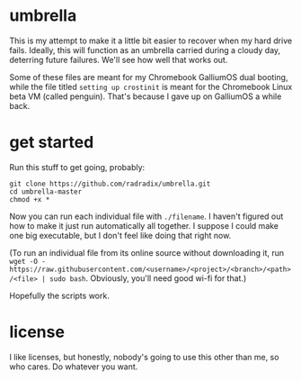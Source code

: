 # umbrella
This is my attempt to make it a little bit easier to recover when my hard drive fails. Ideally, this will function as an umbrella carried during a cloudy day, deterring future failures. We'll see how well that works out. 

Some of these files are meant for my Chromebook GalliumOS dual booting, while the file titled `setting up crostinit` is meant for the Chromebook Linux beta VM (called penguin). That's because I gave up on GalliumOS a while back. 

# get started
Run this stuff to get going, probably:
```
git clone https://github.com/radradix/umbrella.git
cd umbrella-master
chmod +x *
```
Now you can run each individual file with `./filename`. I haven't figured out how to make it just run automatically all together. I suppose I could make one big executable, but I don't feel like doing that right now.

(To run an individual file from its online source without downloading it, run `wget -O - https://raw.githubusercontent.com/<username>/<project>/<branch>/<path>/<file> | sudo bash`. Obviously, you'll need good wi-fi for that.)

Hopefully the scripts work.

# license
I like licenses, but honestly, nobody's going to use this other than me, so who cares. Do whatever you want.

